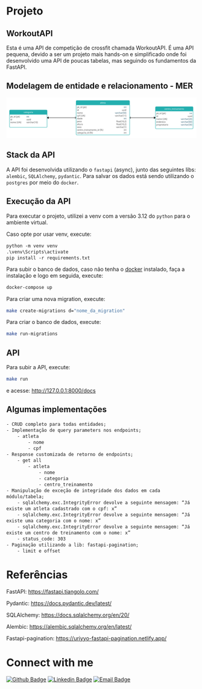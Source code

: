 # Projeto
## WorkoutAPI

Esta é uma API de competição de crossfit chamada WorkoutAPI. É uma API pequena, devido a ser um projeto mais hands-on e simplificado onde foi desenvolvido uma API de poucas tabelas, mas seguindo os fundamentos da FastAPI.

## Modelagem de entidade e relacionamento - MER
![MER](/mer.jpg "Modelagem de entidade e relacionamento")

## Stack da API

A API foi desenvolvida utilizando o `fastapi` (async), junto das seguintes libs: `alembic`, `SQLAlchemy`, `pydantic`. Para salvar os dados está sendo utilizando o `postgres` por meio do `docker`.

## Execução da API

Para executar o projeto, utilizei a venv com a versão 3.12 do `python` para o ambiente virtual.

Caso opte por usar venv, execute:

```
python -m venv venv
.\venv\Scripts\activate
pip install -r requirements.txt
```

Para subir o banco de dados, caso não tenha o [docker](https://www.docker.com/products/docker-desktop/) instalado, faça a instalação e logo em seguida, execute:

```bash
docker-compose up
```

Para criar uma nova migration, execute:

```bash
make create-migrations d="nome_da_migration"
```

Para criar o banco de dados, execute:

```bash
make run-migrations
```
## API

Para subir a API, execute:
```bash
make run
```
e acesse: http://127.0.0.1:8000/docs

## Algumas implementações
    - CRUD completo para todas entidades;
    - Implementação de query parameters nos endpoints;
        - atleta
            - nome
            - cpf
    - Response customizada de retorno de endpoints;
        - get all
            - atleta
                - nome
                - categoria
                - centro_treinamento
    - Manipulação de exceção de integridade dos dados em cada módulo/tabela;
        - sqlalchemy.exc.IntegrityError devolve a seguinte mensagem: “Já existe um atleta cadastrado com o cpf: x”
        - sqlalchemy.exc.IntegrityError devolve a seguinte mensagem: “Já existe uma categoria com o nome: x”
        - sqlalchemy.exc.IntegrityError devolve a seguinte mensagem: “Já existe um centro de treinamento com o nome: x”
        - status_code: 303
    - Paginação utilizando a lib: fastapi-pagination;
        - limit e offset


# Referências

FastAPI: https://fastapi.tiangolo.com/

Pydantic: https://docs.pydantic.dev/latest/

SQLAlchemy: https://docs.sqlalchemy.org/en/20/

Alembic: https://alembic.sqlalchemy.org/en/latest/

Fastapi-pagination: https://uriyyo-fastapi-pagination.netlify.app/


# Connect with me

[![Github Badge](https://skillicons.dev/icons?i=github)](https://github.com/paullosergio)
[![Linkedin Badge](https://skillicons.dev/icons?i=linkedin)](https://www.linkedin.com/in/paulo-sergio-pereira-filho/)
[![Email Badge](https://skillicons.dev/icons?i=gmail&link=mailto:paulomg1996@gmail.com)](mailto:paulomg1996@gmail.com)

